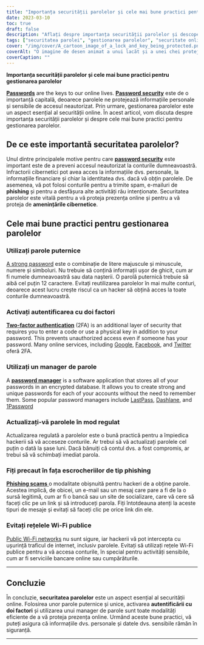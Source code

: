 ```yaml
---
title: "Importanța securității parolelor și cele mai bune practici pentru gestionarea parolelor"
date: 2023-03-10
toc: true
draft: false
description: "Aflați despre importanța securității parolelor și descoperiți cele mai bune practici de gestionare a parolelor pentru a vă proteja informațiile personale și identitatea online."
tags: ["securitatea parolei", "gestionarea parolelor", "securitate online", "amenințări cibernetice", "parole puternice", "autentificare cu doi factori", "manager de parole", "securitatea datelor", "furt de identitate", "escrocherii de phishing", "rețele Wi-Fi publice", "confidențialitatea online", "siguranța online", "securitate digitală", "securitate pe internet", "securitate cibernetică", "protecția datelor", "securitatea contului", "conturi online", "protecție online"]
cover: "/img/cover/A_cartoon_image_of_a_lock_and_key_being_protected.png"
coverAlt: "O imagine de desen animat a unui lacăt și a unei chei protejate de un scut pentru a reprezenta securitatea și protecția parolei."
coverCaption: ""
---
```


**Importanța securității parolelor și cele mai bune practici pentru gestionarea parolelor**

[**Passwords**](https://simeononsecurity.com/articles/the-importance-of-password-security-and-best-practices/) are the keys to our online lives. [**Password security**](https://simeononsecurity.com/articles/the-importance-of-password-security-and-best-practices/) este de o importanță capitală, deoarece parolele ne protejează informațiile personale și sensibile de accesul neautorizat. Prin urmare, gestionarea parolelor este un aspect esențial al securității online. În acest articol, vom discuta despre importanța securității parolelor și despre cele mai bune practici pentru gestionarea parolelor.

## De ce este importantă securitatea parolelor?

Unul dintre principalele motive pentru care [**password security**](https://simeononsecurity.com/articles/the-importance-of-password-security-and-best-practices/) este important este de a preveni accesul neautorizat la conturile dumneavoastră. Infractorii cibernetici pot avea acces la informațiile dvs. personale, la informațiile financiare și chiar la identitatea dvs. dacă vă obțin parolele. De asemenea, vă pot folosi conturile pentru a trimite spam, e-mailuri de **phishing** și pentru a desfășura alte activități rău intenționate. Securitatea parolelor este vitală pentru a vă proteja prezența online și pentru a vă proteja de **amenințările cibernetice**.

## Cele mai bune practici pentru gestionarea parolelor

### Utilizați parole puternice

[A strong password](https://simeononsecurity.com/articles/the-importance-of-password-security-and-best-practices/) este o combinație de litere majuscule și minuscule, numere și simboluri. Nu trebuie să conțină informații ușor de ghicit, cum ar fi numele dumneavoastră sau data nașterii. O parolă puternică trebuie să aibă cel puțin 12 caractere. Evitați reutilizarea parolelor în mai multe conturi, deoarece acest lucru crește riscul ca un hacker să obțină acces la toate conturile dumneavoastră.

### Activați autentificarea cu doi factori

[**Two-factor authentication**](https://simeononsecurity.com/articles/what-are-the-diferent-kinds-of-factors-in-mfa/) (2FA) is an additional layer of security that requires you to enter a code or use a physical key in addition to your password. This prevents unauthorized access even if someone has your password. Many online services, including [Google](https://www.google.com/landing/2step/), [Facebook](https://www.facebook.com/help/148233965247823), and [Twitter](https://help.twitter.com/en/managing-your-account/two-factor-authentication) oferă 2FA.

### Utilizați un manager de parole

A [**password manager**](https://simeononsecurity.com/articles/bitwarden-and-keepassxc-vs-the-rest/) is a software application that stores all of your passwords in an encrypted database. It allows you to create strong and unique passwords for each of your accounts without the need to remember them. Some popular password managers include [LastPass](https://www.lastpass.com/), [Dashlane](https://www.dashlane.com/), and [1Password](https://1password.com/)

### Actualizați-vă parolele în mod regulat

Actualizarea regulată a parolelor este o bună practică pentru a împiedica hackerii să vă acceseze conturile. Ar trebui să vă actualizați parolele cel puțin o dată la șase luni. Dacă bănuiți că contul dvs. a fost compromis, ar trebui să vă schimbați imediat parola.

### Fiți precaut în fața escrocheriilor de tip phishing

[**Phishing scams** ](https://simeononsecurity.com/articles/how-to-identify-phishing/) o modalitate obișnuită pentru hackeri de a obține parole. Acestea implică, de obicei, un e-mail sau un mesaj care pare a fi de la o sursă legitimă, cum ar fi o bancă sau un site de socializare, care vă cere să faceți clic pe un link și să introduceți parola. Fiți întotdeauna atenți la aceste tipuri de mesaje și evitați să faceți clic pe orice link din ele.

### Evitați rețelele Wi-Fi publice

[Public Wi-Fi networks](https://simeononsecurity.com/articles/how-to-secure-your-wireless-network-against-hacking/) nu sunt sigure, iar hackerii vă pot intercepta cu ușurință traficul de internet, inclusiv parolele. Evitați să utilizați rețele Wi-Fi publice pentru a vă accesa conturile, în special pentru activități sensibile, cum ar fi serviciile bancare online sau cumpărăturile.

______


## Concluzie

În concluzie, **securitatea parolelor** este un aspect esențial al securității online. Folosirea unor parole puternice și unice, activarea **autentificării cu doi factori** și utilizarea unui manager de parole sunt toate modalități eficiente de a vă proteja prezența online. Urmând aceste bune practici, vă puteți asigura că informațiile dvs. personale și datele dvs. sensibile rămân în siguranță.

______
